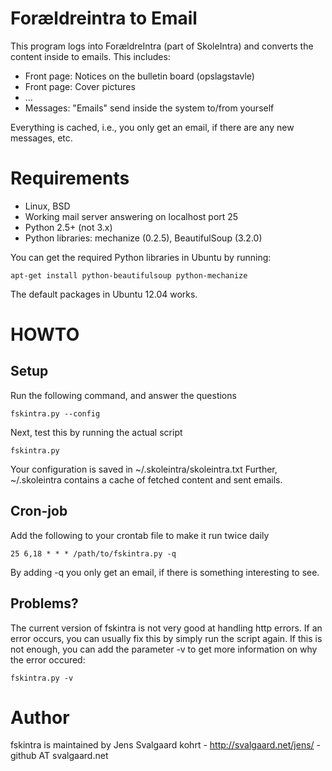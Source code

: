 Forældreintra to Email
======================

This program logs into ForældreIntra (part of SkoleIntra) and converts the content inside to emails. This includes:

* Front page: Notices on the bulletin board (opslagstavle)
* Front page: Cover pictures
* ...
* Messages: "Emails" send inside the system to/from yourself

Everything is cached, i.e., you only get an email, if there are any new messages, etc.

Requirements
============

* Linux, BSD
* Working mail server answering on localhost port 25
* Python 2.5+ (not 3.x)
* Python libraries: mechanize (0.2.5), BeautifulSoup (3.2.0)

You can get the required Python libraries in Ubuntu by running:

	apt-get install python-beautifulsoup python-mechanize

The default packages in Ubuntu 12.04 works.

HOWTO
=====

Setup
-----

Run the following command, and answer the questions

	fskintra.py --config

Next, test this by running the actual script

	fskintra.py

Your configuration is saved in ~/.skoleintra/skoleintra.txt
Further, ~/.skoleintra contains a cache of fetched content and sent emails.

Cron-job
--------

Add the following to your crontab file to make it run twice daily

	25 6,18 * * * /path/to/fskintra.py -q

By adding -q you only get an email, if there is something interesting to see.

Problems?
---------

The current version of fskintra is not very good at handling http errors. If an error occurs, you can usually fix this by simply run the script again. If this is not enough, you can add the parameter -v to get more information on why the error occured:

	fskintra.py -v


Author
======

fskintra is maintained by Jens Svalgaard kohrt - http://svalgaard.net/jens/ - github AT svalgaard.net
